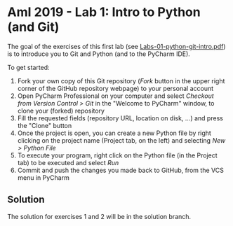 # AmI 2019 - Lab 1: Intro to Python (and Git)

The goal of the exercises of this first lab (see [Labs-01-python-git-intro.pdf](Labs-01-python-git-intro.pdf)) is to introduce you to Git and Python (and to the PyCharm IDE).

To get started:

1. Fork your own copy of this Git repository (_Fork_ button in the upper right corner of the GitHub repository webpage) to your personal account
2. Open PyCharm Professional on your computer and select _Checkout from Version Control > Git_ in the "Welcome to PyCharm" window, to clone your (forked) repository
3. Fill the requested fields (repository URL, location on disk, ...) and press the "Clone" button
4. Once the project is open, you can create a new Python file by right clicking on the project name (Project tab, on the left) and selecting _New > Python File_
5. To execute your program, right click on the Python file (in the Project tab) to be executed and select _Run_
6. Commit and push the changes you made back to GitHub, from the VCS menu in PyCharm

## Solution
The solution for exercises 1 and 2 will be in the solution branch.
